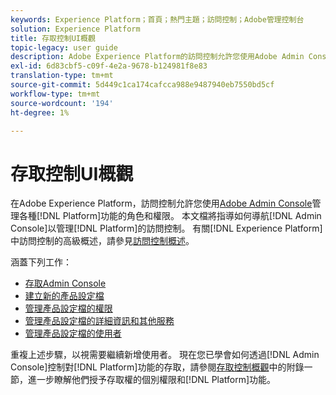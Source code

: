 ```yaml
---
keywords: Experience Platform；首頁；熱門主題；訪問控制；Adobe管理控制台
solution: Experience Platform
title: 存取控制UI概觀
topic-legacy: user guide
description: Adobe Experience Platform的訪問控制允許您使用Adobe Admin Console來管理各種平台功能的角色和權限。 本檔案是如何導覽Admin Console以管理平台存取控制的指南。
exl-id: 6d83cbf5-c09f-4e2a-9678-b124981f8e83
translation-type: tm+mt
source-git-commit: 5d449c1ca174cafcca988e9487940eb7550bd5cf
workflow-type: tm+mt
source-wordcount: '194'
ht-degree: 1%

---
```


# 存取控制UI概觀

在Adobe Experience Platform，訪問控制允許您使用[Adobe Admin Console](https://adminconsole.adobe.com)管理各種[!DNL Platform]功能的角色和權限。 本文檔將指導如何導航[!DNL Admin Console]以管理[!DNL Platform]的訪問控制。 有關[!DNL Experience Platform]中訪問控制的高級概述，請參見[訪問控制概述](./../home.md)。

涵蓋下列工作：

- [存取Admin Console](./browse.md)
- [建立新的產品設定檔](./create-profile.md)
- [管理產品設定檔的權限](./permissions.md)
- [管理產品設定檔的詳細資訊和其他服務](./details-and-services.md)
- [管理產品設定檔的使用者](./users.md)

重複上述步驟，以視需要繼續新增使用者。 現在您已學會如何透過[!DNL Admin Console]控制對[!DNL Platform]功能的存取，請參閱[存取控制概觀](../home.md)中的附錄一節，進一步瞭解他們授予存取權的個別權限和[!DNL Platform]功能。
